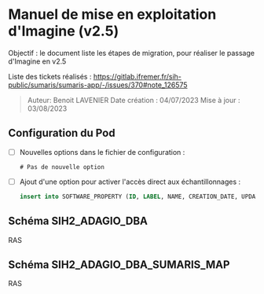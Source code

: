 # Manuel de mise en exploitation d'Imagine (v2.5)

Objectif : le document liste les étapes de migration, pour réaliser le passage d'Imagine en v2.5

Liste des tickets réalisés : https://gitlab.ifremer.fr/sih-public/sumaris/sumaris-app/-/issues/370#note_126575

> Auteur: Benoit LAVENIER
> Date création : 04/07/2023
> Mise à jour : 03/08/2023

## Configuration du Pod

- [ ] Nouvelles options dans le fichier de configuration :
  ```properties
  # Pas de nouvelle option
  ```

- [ ] Ajout d'une option pour activer l'accès direct aux échantillonnages :
  ```sql
  insert into SOFTWARE_PROPERTY (ID, LABEL, NAME, CREATION_DATE, UPDATE_DATE, SOFTWARE_FK, STATUS_FK) values (SOFTWARE_PROPERTY_SEQ.nextval, 'sumaris.observedLocation.landings.tab.enable', 'true', sysdate, systimestamp, 21, 1);  
  ```

## Schéma SIH2_ADAGIO_DBA

RAS

## Schéma SIH2_ADAGIO_DBA_SUMARIS_MAP

RAS